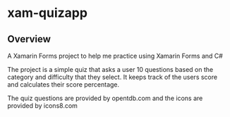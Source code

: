 # xam-quizapp

## Overview
A Xamarin Forms project to help me practice using Xamarin Forms and C#

The project is a simple quiz that asks a user 10 questions based on the category and difficulty that they select. It keeps track of the users score and calculates their score percentage. 

The quiz questions are provided by opentdb.com and the icons are provided by icons8.com